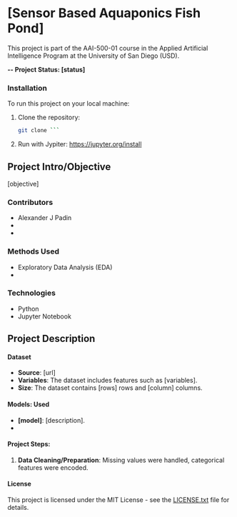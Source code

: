 
# [Sensor Based Aquaponics Fish Pond]
This project is part of the AAI-500-01 course in the Applied Artificial Intelligence Program at the University of San Diego (USD).

**-- Project Status: [status]**

### Installation

To run this project on your local machine:

1. Clone the repository:
   ```bash [url]
   git clone ```
2. Run with Jypiter: https://jupyter.org/install 

## Project Intro/Objective
[objective]

### Contributors
- Alexander J Padin
- 
- 

### Methods Used
- Exploratory Data Analysis (EDA)
- 

### Technologies
- Python
- Jupyter Notebook

## Project Description

#### Dataset
- **Source**: [url]
- **Variables**: The dataset includes features such as [variables].
- **Size**: The dataset contains [rows] rows and [column] columns.

#### Models: Used
- **[model]**: [description].
- 

#### Project Steps:
1. **Data Cleaning/Preparation**: Missing values were handled, categorical features were encoded.

#### License
This project is licensed under the MIT License - see the [LICENSE.txt](LICENSE.txt) file for details.
